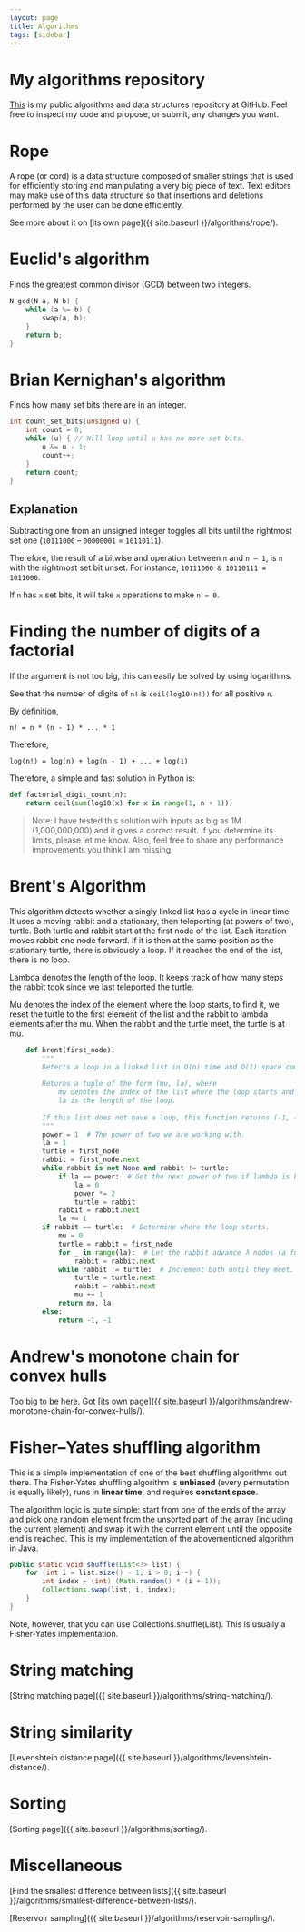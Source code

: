 ```yaml
---
layout: page
title: Algorithms
tags: [sidebar]
---
```


# My algorithms repository

[This](https://github.com/mafagafogigante/algorithms) is my
public algorithms and data structures repository at GitHub. Feel free to
inspect my code and propose, or submit, any changes you want.

# Rope

A rope (or cord) is a data structure composed of smaller strings that is used
for efficiently storing and manipulating a very big piece of text. Text editors
may make use of this data structure so that insertions and deletions performed
by the user can be done efficiently.

See more about it on [its own page]({{ site.baseurl }}/algorithms/rope/).

# Euclid's algorithm

Finds the greatest common divisor (GCD) between two integers.

```cpp
N gcd(N a, N b) {
    while (a %= b) {
        swap(a, b);
    }
    return b;
}
```

# Brian Kernighan's algorithm

Finds how many set bits there are in an integer.

```cpp
int count_set_bits(unsigned u) {
    int count = 0;
    while (u) { // Will loop until u has no more set bits.
        u &= u - 1;
        count++;
    }
    return count;
}
```

## Explanation

Subtracting one from an unsigned integer toggles all bits until the rightmost
set one (`10111000` – `00000001` = `10110111`).

Therefore, the result of a bitwise and operation between `n` and `n – 1`, is
`n` with the rightmost set bit unset. For instance, `10111000 & 10110111 =
1011000`.

If `n` has `x` set bits, it will take `x` operations to make `n = 0`.

# Finding the number of digits of a factorial

If the argument is not too big, this can easily be solved by using logarithms.

See that the number of digits of `n!` is `ceil(log10(n!))` for all positive `n`.

By definition,

    n! = n * (n - 1) * ... * 1

Therefore,

    log(n!) = log(n) + log(n - 1) + ... + log(1)

Therefore, a simple and fast solution in Python is:

```python
def factorial_digit_count(n):
    return ceil(sum(log10(x) for x in range(1, n + 1)))
```

> Note: I have tested this solution with inputs as big as 1M (1,000,000,000) and it gives a correct result. If you determine its limits, please let me know. Also, feel free to share any performance improvements you think I am missing.

# Brent's Algorithm

This algorithm detects whether a singly linked list has a cycle in linear time.
It uses a moving rabbit and a stationary, then teleporting (at powers of two), turtle.
Both turtle and rabbit start at the first node of the list.
Each iteration moves rabbit one node forward.
If it is then at the same position as the stationary turtle, there is obviously a loop.
If it reaches the end of the list, there is no loop.

Lambda denotes the length of the loop.
It keeps track of how many steps the rabbit took since we last teleported the turtle.

Mu denotes the index of the element where the loop starts, to find it, we reset the turtle to the first element of the list and the rabbit to lambda elements after the mu.
When the rabbit and the turtle meet, the turtle is at mu.

```python
    def brent(first_node):
        """
        Detects a loop in a linked list in O(n) time and O(1) space complexity.
    
        Returns a tuple of the form (mu, la), where
            mu denotes the index of the list where the loop starts and
            la is the length of the loop.
    
        If this list does not have a loop, this function returns (-1, -1).
        """
        power = 1  # The power of two we are working with.
        la = 1
        turtle = first_node
        rabbit = first_node.next
        while rabbit is not None and rabbit != turtle:
            if la == power:  # Get the next power of two if lambda is big enough.
                la = 0
                power *= 2
                turtle = rabbit
            rabbit = rabbit.next
            la += 1
        if rabbit == turtle:  # Determine where the loop starts.
            mu = 0
            turtle = rabbit = first_node
            for _ in range(la):  # Let the rabbit advance λ nodes (a full cycle).
                rabbit = rabbit.next
            while rabbit != turtle:  # Increment both until they meet.
                turtle = turtle.next
                rabbit = rabbit.next
                mu += 1
            return mu, la
        else:
            return -1, -1
```

# Andrew's monotone chain for convex hulls

Too big to be here. Got [its own page]({{ site.baseurl }}/algorithms/andrew-monotone-chain-for-convex-hulls/).

# Fisher–Yates shuffling algorithm

This is a simple implementation of one of the best shuffling algorithms out
there. The Fisher-Yates shuffling algorithm is **unbiased** (every permutation
is equally likely), runs in **linear time**, and requires **constant space**.

The algorithm logic is quite simple: start from one of the ends of the array and
pick one random element from the unsorted part of the array (including the
current element) and swap it with the current element until the opposite end is
reached. This is my implementation of the abovementioned algorithm in Java.

```java
public static void shuffle(List<?> list) {
    for (int i = list.size() - 1; i > 0; i--) {
        int index = (int) (Math.random() * (i + 1));
        Collections.swap(list, i, index);
    }
}
```

Note, however, that you can use Collections.shuffle(List). This is usually a
Fisher-Yates implementation.

# String matching

[String matching page]({{ site.baseurl }}/algorithms/string-matching/).

# String similarity

[Levenshtein distance page]({{ site.baseurl }}/algorithms/levenshtein-distance/).

# Sorting

[Sorting page]({{ site.baseurl }}/algorithms/sorting/).

# Miscellaneous

[Find the smallest difference between lists]({{ site.baseurl }}/algorithms/smallest-difference-between-lists/).

[Reservoir sampling]({{ site.baseurl }}/algorithms/reservoir-sampling/).
